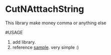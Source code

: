 # CutNAtttachString
This library make money comma or anything else

#USAGE
1. add library.
2. reference [sample][sample]. very simple :)

[sample]: https://github.com/5pecia1/CutNAtttachString/tree/master/Sample/src/sample "sample"
